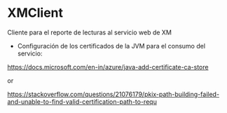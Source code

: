 # XMClient
Cliente para el reporte de lecturas al servicio web de XM

* Configuración de los certificados de la JVM para el consumo del servicio:

https://docs.microsoft.com/en-in/azure/java-add-certificate-ca-store

or

https://stackoverflow.com/questions/21076179/pkix-path-building-failed-and-unable-to-find-valid-certification-path-to-requ
